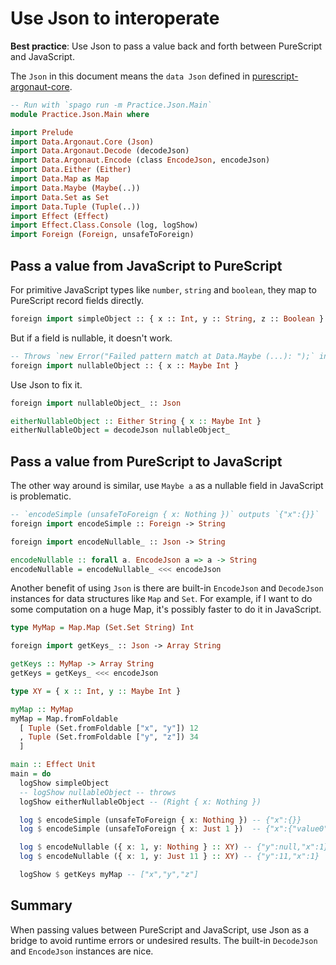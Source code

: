 # Use Json to interoperate

**Best practice**: Use Json to pass a value back and forth between PureScript and JavaScript.

The `Json` in this document means the `data Json` defined in [purescript-argonaut-core](https://pursuit.purescript.org/packages/purescript-argonaut-core).

```purescript
-- Run with `spago run -m Practice.Json.Main`
module Practice.Json.Main where

import Prelude
import Data.Argonaut.Core (Json)
import Data.Argonaut.Decode (decodeJson)
import Data.Argonaut.Encode (class EncodeJson, encodeJson)
import Data.Either (Either)
import Data.Map as Map
import Data.Maybe (Maybe(..))
import Data.Set as Set
import Data.Tuple (Tuple(..))
import Effect (Effect)
import Effect.Class.Console (log, logShow)
import Foreign (Foreign, unsafeToForeign)

```

## Pass a value from JavaScript to PureScript

For primitive JavaScript types like `number`, `string` and `boolean`, they map to PureScript record fields directly.

```purescript
foreign import simpleObject :: { x :: Int, y :: String, z :: Boolean }

```

But if a field is nullable, it doesn't work.

```purescript
-- Throws `new Error("Failed pattern match at Data.Maybe (...): ");` in runtime.
foreign import nullableObject :: { x :: Maybe Int }

```

Use Json to fix it.

```purescript
foreign import nullableObject_ :: Json

eitherNullableObject :: Either String { x :: Maybe Int }
eitherNullableObject = decodeJson nullableObject_

```

## Pass a value from PureScript to JavaScript

The other way around is similar, use `Maybe a` as a nullable field in JavaScript is problematic.

```purescript
-- `encodeSimple (unsafeToForeign { x: Nothing })` outputs `{"x":{}}`
foreign import encodeSimple :: Foreign -> String
```

```purescript
foreign import encodeNullable_ :: Json -> String

encodeNullable :: forall a. EncodeJson a => a -> String
encodeNullable = encodeNullable_ <<< encodeJson

```

Another benefit of using `Json` is there are built-in `EncodeJson` and `DecodeJson` instances for data structures like `Map` and `Set`. For example, if I want to do some computation on a huge Map, it's possibly faster to do it in JavaScript.

```purescript
type MyMap = Map.Map (Set.Set String) Int

foreign import getKeys_ :: Json -> Array String

getKeys :: MyMap -> Array String
getKeys = getKeys_ <<< encodeJson
```

```purescript
type XY = { x :: Int, y :: Maybe Int }

myMap :: MyMap
myMap = Map.fromFoldable
  [ Tuple (Set.fromFoldable ["x", "y"]) 12
  , Tuple (Set.fromFoldable ["y", "z"]) 34
  ]

main :: Effect Unit
main = do
  logShow simpleObject
  -- logShow nullableObject -- throws
  logShow eitherNullableObject -- (Right { x: Nothing })

  log $ encodeSimple (unsafeToForeign { x: Nothing }) -- {"x":{}}
  log $ encodeSimple (unsafeToForeign { x: Just 1 })  -- {"x":{"value0":1}}

  log $ encodeNullable ({ x: 1, y: Nothing } :: XY) -- {"y":null,"x":1}
  log $ encodeNullable ({ x: 1, y: Just 11 } :: XY) -- {"y":11,"x":1}

  logShow $ getKeys myMap -- ["x","y","z"]
```

## Summary

When passing values between PureScript and JavaScript, use Json as a bridge to avoid runtime errors or undesired results. The built-in `DecodeJson` and `EncodeJson` instances are nice.
